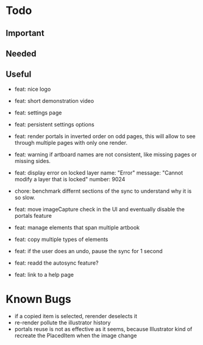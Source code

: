 # Todo

## Important

## Needed

## Useful

- feat: nice logo
- feat: short demonstration video
- feat: settings page
- feat: persistent settings options
- feat: render portals in inverted order on odd pages, this will allow to see through multiple pages with only one render.
- feat: warning if artboard names are not consistent, like missing pages or missing sides.
- feat: display error on locked layer
  name: "Error"
  message: "Cannot modify a layer that is locked"
  number: 9024
- chore: benchmark differnt sections of the sync to understand why it is so slow.

- feat: move imageCapture check in the UI and eventually disable the portals feature
- feat: manage elements that span multiple artbook
- feat: copy multiple types of elements
- feat: if the user does an undo, pause the sync for 1 second
- feat: readd the autosync feature?
- feat: link to a help page

# Known Bugs

- if a copied item is selected, rerender deselects it
- re-render pollute the illustrator history
- portals reuse is not as effective as it seems, because Illustrator kind of recreate the PlacedItem when the image change
